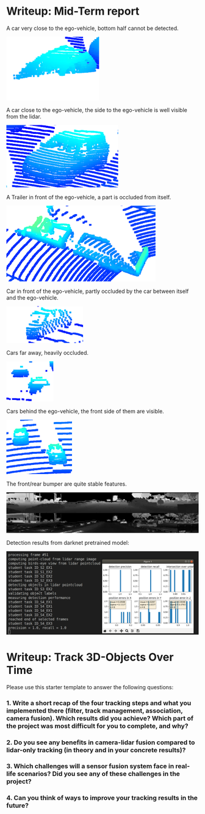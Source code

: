 # Writeup: Mid-Term report

A car very close to the ego-vehicle, bottom half cannot be detected.

![car1](img/Car1.png)

A car close to the ego-vehicle, the side to the ego-vehicle is well visible from the lidar.

![car2](img/Car2.png)

A Trailer in front of the ego-vehicle, a part is occluded from itself.

![car3](img/Car3.png)

Car in front of the ego-vehicle, partly occluded by the car between itself and the ego-vehicle.

![car4](img/Car4.png)

Cars far away, heavily occluded.

![car5](img/Car5.png)

Cars behind the ego-vehicle, the front side of them are visible.

![car6](img/Car6.png)


The front/rear bumper are quite stable features.

![range](img/range_img.png)

Detection results from darknet pretrained model:

![darknet_pretrained](img/stats_darknet.png)

# Writeup: Track 3D-Objects Over Time

Please use this starter template to answer the following questions:

### 1. Write a short recap of the four tracking steps and what you implemented there (filter, track management, association, camera fusion). Which results did you achieve? Which part of the project was most difficult for you to complete, and why?


### 2. Do you see any benefits in camera-lidar fusion compared to lidar-only tracking (in theory and in your concrete results)? 


### 3. Which challenges will a sensor fusion system face in real-life scenarios? Did you see any of these challenges in the project?


### 4. Can you think of ways to improve your tracking results in the future?

